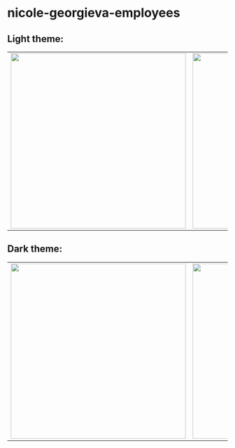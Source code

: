 # nicole-georgieva-employees

## Light theme:
|          |             |                |       |
| :---:    |    :----:   |          :---: | :---: |
| <img src="https://user-images.githubusercontent.com/93789076/229311704-25ea97d1-7a03-41df-8d59-b4a0d4bad284.png" width="400"> | <img src="https://user-images.githubusercontent.com/93789076/229214678-d184e78b-e16d-45f7-b659-8c9f49c7bb74.png" width="400"> | <img src="https://user-images.githubusercontent.com/93789076/229311818-582d446d-4af4-49af-aee0-b60333f30274.png" width="400"> | <img src="https://user-images.githubusercontent.com/93789076/229311825-e48709a2-b720-47e5-8dc1-cc7e552d89a0.png" width="400"> |

## Dark theme:
|          |             |                |       |
| :---:    |    :----:   |          :---: | :---: |
| <img src="https://user-images.githubusercontent.com/93789076/229313659-465562be-db2b-486e-befd-539b172cd5ee.png" width="400"> | <img src="https://user-images.githubusercontent.com/93789076/229313671-5db3daa1-0f8d-4be6-b364-fb915295dbda.png" width="400"> | <img src="https://user-images.githubusercontent.com/93789076/229313685-c236256f-6543-48d4-8fd0-2ee412a3eb1e.png" width="400"> | <img src="https://user-images.githubusercontent.com/93789076/229313707-075ed663-5298-43f1-bcb5-743b333d33a0.png" width="400"> |
